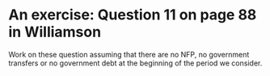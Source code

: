 # An exercise: Question 11 on page 88 in Williamson

Work on these question assuming that there are no NFP, no government transfers or no government debt at the beginning of the period we consider.